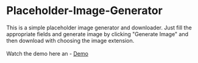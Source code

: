 # Placeholder-Image-Generator
This is a simple placeholder image generator and downloader. Just fill the appropriate fields and generate image by clicking "Generate Image" and then download with choosing the image extension.<br>  
Watch the demo here an - 
[Demo](https://phe0nix.github.io/placeholder-Image-Generator/)
